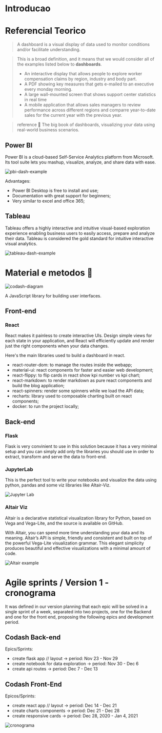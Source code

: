 # Introducao

<!-- Escrever uma breve introducao sobre dashboard, de forma geral. Citar referencias. -->

# Referencial Teorico

<!-- Principais dashboards do mercado (tableau, power bi), mostrar exemplo, escrever descricao breve. mostrar alguns prints deles funcionando e suas diferencas. -->

>A dashboard is a visual display of data used to monitor conditions and/or facilitate understanding.

> This is a broad definition, and it means that we would consider all of the examples listed below to **dashboards**.
> - An interactive display that allows people to explore worker compensation claims by region, industry and body part.
> - A PDF showing key measures that gets e-mailed to an executive every monday morning.
> - A large wall-mounted screen that shows support center statistics in real time
> - A mobile application that allows sales managers to review performance across different regions and comparre year-to-date sales for the current year with the previous year.

> reference :book: The big book of dashboards, visualizing your data using real-world business scenarios.

## Power BI

Power BI is a cloud-based Self-Service Analytics platform from Microsoft. Its tool suite lets you mashup, visualize, analyze, and share data with ease.

![pbi-dash-example](./images/power-bi-dashboard.png)

Advantages:

- Power BI Desktop is free to install and use;
- Documentation with great support for beginners;
- Very similar to excel and office 365;

## Tableau

Tableau offers a highly interactive and intuitive visual-based exploration experience enabling business users to easily access, prepare and analyze their data. Tableau is considered the gold standard for intuitive interactive visual analytics.

![tableau-dash-example](./images/tableau-dashboard.png)

# Material e metodos :book:

![codash-diagram](./images/codash-diagram.png)

<!-- Colocar os diagramas, falar sobre as tecnologias. -->

A JavaScript library for building user interfaces.

## Front-end

### React

React makes it painless to create interactive UIs. Design simple views for each state in your application, and React will efficiently update and render just the right components when your data changes.

Here's the main libraries used to build a dashboard in react.

- react-router-dom: to manage the routes inside the webapp;
- material-ui: react components for faster and easier web development;
- react-flippy: to flip cards in react show kpi number vs kpi chart;
- react-markdown: to render markdown as pure react components and build the blog application;
- react-spinners: render some spinners while we load the API data;
- recharts: library used to composable charting built on react components;
- docker: to run the project locally;

## Back-end

### Flask

Flask is very convinient to use in this solution because it has a very minimal setup and you can simply add only the libraries you should use in order to extract, transform and serve the data to front-end.

### JupyterLab

This is the perfect tool to write your notebooks and visualize the data using python, pandas and some viz libraries like Altair-Viz.

![Jupyter Lab](./images/jupyter-lab-altair-viz2.png)

### Altair Viz

Altair is a declarative statistical visualization library for Python, based on Vega and Vega-Lite, and the source is available on GitHub.

With Altair, you can spend more time understanding your data and its meaning. Altair’s API is simple, friendly and consistent and built on top of the powerful Vega-Lite visualization grammar. This elegant simplicity produces beautiful and effective visualizations with a minimal amount of code.

![Altair example](./images/altair-viz-nb.png)

# Agile sprints / Version 1 - cronograma

It was defined in our version planning that each epic will be solved in a single sprint of a week, separated into two projects, one for the Backend and one for the front end, proposing the following epics and development period.

## Codash Back-end

Epics/Sprints:
- create flask app // layout -> period: Nov 23 - Nov 29
- create notebook for data exploration -> period: Nov 30 - Dec 6
- create api routes -> period: Dec 7 - Dec 13

## Codash Front-End

Epicos/Sprints:
- create react app // layout -> period: Dec 14 - Dec 21
- create charts components -> period: Dec 21 - Dec 28
- create responsive cards -> period: Dec 28, 2020 - Jan 4, 2021

![cronograma](./images/codash-cronogram.png)
